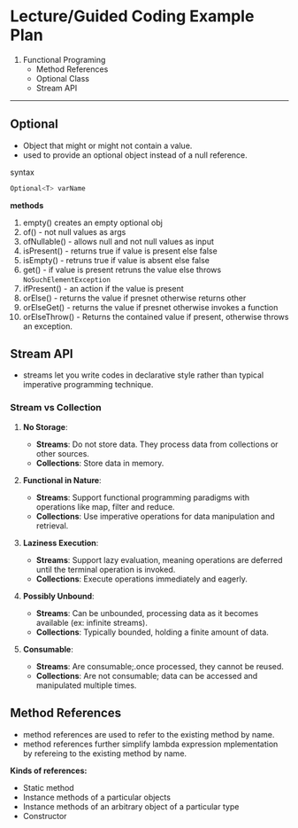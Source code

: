 # Lecture/Guided Coding Example Plan

1. Functional Programing
   - Method References
   - Optional Class
   - Stream API

---

## Optional

- Object that might or might not contain a value.
- used to provide an optional object instead of a null reference.


syntax

```java
Optional<T> varName
```

**methods**

1. empty() creates an empty optional obj
2. of() - not null values as args
3. ofNullable() - allows null and not null values as input
4. isPresent() - returns true if value is present else false
5. isEmpty() - retruns true if value is absent else false
6. get() - if value is present retruns the value else throws `NoSuchElementException`
7. ifPresent() - an action if the value is present
8. orElse() - returns the value if presnet otherwise returns other
9.  orElseGet() - returns the value if presnet otherwise invokes a function
10. orElseThrow() - Returns the contained value if present, otherwise throws an exception.



## Stream API


- streams let you write codes in declarative style rather than typical imperative programming technique.


### Stream vs Collection


1. **No Storage**:
   - **Streams**: Do not store data. They process data from collections or other sources.
   - **Collections**: Store data in memory.

2. **Functional in Nature**:
   - **Streams**: Support functional programming paradigms with operations like map, filter and reduce.
   - **Collections**: Use imperative operations for data manipulation and retrieval.

3. **Laziness Execution**:
   - **Streams**: Support lazy evaluation, meaning operations are deferred until the terminal operation is invoked.
   - **Collections**: Execute operations immediately and eagerly.

4. **Possibly Unbound**:
   - **Streams**: Can be unbounded, processing data as it becomes available (ex: infinite streams).
   - **Collections**: Typically bounded, holding a finite amount of data.

5. **Consumable**:
   - **Streams**: Are consumable;.once processed, they cannot be reused.
   - **Collections**: Are not consumable; data can be accessed and manipulated multiple times.



## Method References

- method references are used to refer to the existing method by name.
- method references further simplify lambda expression mplementation by refereing to the existing method by name.

**Kinds of references:**

  - Static method
  - Instance methods of a particular objects
  - Instance methods of an arbitrary object of a particular type
  - Constructor

